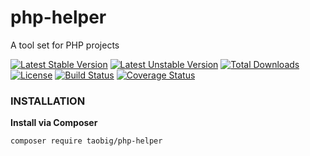 # php-helper
A tool set for PHP projects

[![Latest Stable Version](https://poser.pugx.org/taobig/php-helper/v/stable)](https://packagist.org/packages/taobig/php-helper)
[![Latest Unstable Version](https://poser.pugx.org/taobig/php-helper/v/unstable)](https://packagist.org/packages/taobig/php-helper)
[![Total Downloads](https://poser.pugx.org/taobig/php-helper/downloads)](https://packagist.org/packages/taobig/php-helper)
[![License](https://poser.pugx.org/taobig/php-helper/license)](https://packagist.org/packages/taobig/php-helper)
[![Build Status](https://travis-ci.org/taobig/php-helper.svg?branch=master)](https://travis-ci.org/taobig/php-helper)
[![Coverage Status](https://coveralls.io/repos/github/taobig/php-helper/badge.svg)](https://coveralls.io/github/taobig/php-helper)

### INSTALLATION
**Install via Composer**  
```
composer require taobig/php-helper

```
